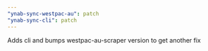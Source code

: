 ```yaml
---
"ynab-sync-westpac-au": patch
"ynab-sync-cli": patch
---
```


Adds cli and bumps westpac-au-scraper version to get another fix
